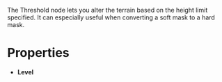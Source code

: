 


The Threshold node lets you alter the terrain based on the height limit specified. It can especially useful when converting a soft mask to a hard mask.



# Properties

- **Level**  
  



